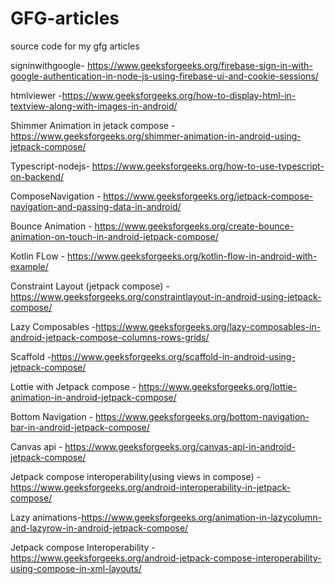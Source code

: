 # GFG-articles
source code for my gfg articles

signinwithgoogle- https://www.geeksforgeeks.org/firebase-sign-in-with-google-authentication-in-node-js-using-firebase-ui-and-cookie-sessions/


htmlviewer -https://www.geeksforgeeks.org/how-to-display-html-in-textview-along-with-images-in-android/


Shimmer Animation in jetack compose -https://www.geeksforgeeks.org/shimmer-animation-in-android-using-jetpack-compose/

Typescript-nodejs- https://www.geeksforgeeks.org/how-to-use-typescript-on-backend/

ComposeNavigation - https://www.geeksforgeeks.org/jetpack-compose-navigation-and-passing-data-in-android/

Bounce Animation - https://www.geeksforgeeks.org/create-bounce-animation-on-touch-in-android-jetpack-compose/

Kotlin FLow - https://www.geeksforgeeks.org/kotlin-flow-in-android-with-example/

Constraint Layout (jetpack compose) -https://www.geeksforgeeks.org/constraintlayout-in-android-using-jetpack-compose/

Lazy Composables -https://www.geeksforgeeks.org/lazy-composables-in-android-jetpack-compose-columns-rows-grids/

Scaffold -https://www.geeksforgeeks.org/scaffold-in-android-using-jetpack-compose/

Lottie with Jetpack compose - https://www.geeksforgeeks.org/lottie-animation-in-android-jetpack-compose/

Bottom Navigation - https://www.geeksforgeeks.org/bottom-navigation-bar-in-android-jetpack-compose/

Canvas api - https://www.geeksforgeeks.org/canvas-api-in-android-jetpack-compose/

Jetpack compose interoperability(using views in compose) - https://www.geeksforgeeks.org/android-interoperability-in-jetpack-compose/

Lazy animations-https://www.geeksforgeeks.org/animation-in-lazycolumn-and-lazyrow-in-android-jetpack-compose/

Jetpack compose Interoperability - https://www.geeksforgeeks.org/android-jetpack-compose-interoperability-using-compose-in-xml-layouts/
